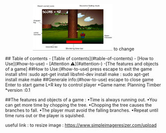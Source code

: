 <p align="center">
    <img src="https://github.com/amaraoussama94/Timber/blob/main/Game.png" height="150"> to change 
</p>
## Table of contents
- [Table of contents](#table-of-contents)
- [How to Use](#how-to-use)
  - [Attention ⚠](#attention-)
  -[The features and objects of a game]
##How to Use:(#how-to-use)
press  escape to exit the game 
install sfml :sudo apt-get install libsfml-dev
install make : sudo apt-get install  make
               make
##Generale info:(#how-to-use)
escape to close  game
Enter to start game
L+R key to control player
*Game name: Planning Timber
*version :0.1

##The features and objects of a game :
                                    •Time is always running out.
                                    •You can get more time by chopping the tree.
                                    •Chopping the tree causes the branches to fall.
                                    •The player must avoid the falling branches.
                                    •Repeat until time runs out or the player is squished.

useful link :
to resize image : https://www.simpleimageresizer.com/upload
